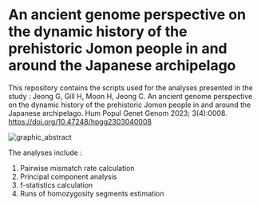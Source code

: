 # An ancient genome perspective on the dynamic history of the prehistoric Jomon people in and around the Japanese archipelago

This repository contains the scripts used for the analyses presented in the study :
Jeong G, Gill H, Moon H, Jeong C. An ancient genome perspective on the dynamic history of the prehistoric Jomon people in and around the Japanese archipelago. Hum Popul Genet Genom 2023; 3(4):0008. https://doi.org/10.47248/hpgg2303040008

![graphic_abstract](https://github.com/jkc0326/jomon/assets/101079700/983f9a73-cf05-460d-ad4c-c3b64d3b753a)

The analyses include :
1. Pairwise mismatch rate calculation
2. Principal component analysis
3. f-statistics calculation
4. Runs of homozygosity segments estimation
